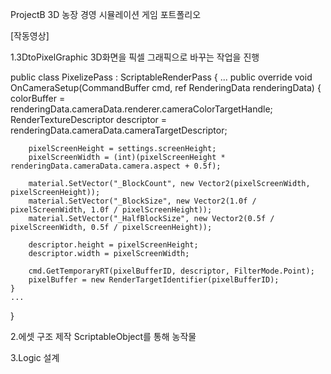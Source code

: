 ProjectB
3D 농장 경영 시뮬레이션 게임 포트폴리오

[작동영상]


1.3DtoPixelGraphic
3D화면을 픽셀 그래픽으로 바꾸는 작업을 진행

  public class PixelizePass : ScriptableRenderPass
  {
  ...
    public override void OnCameraSetup(CommandBuffer cmd, ref RenderingData renderingData)
    {
        colorBuffer = renderingData.cameraData.renderer.cameraColorTargetHandle;
        RenderTextureDescriptor descriptor = renderingData.cameraData.cameraTargetDescriptor;
    
        pixelScreenHeight = settings.screenHeight;
        pixelScreenWidth = (int)(pixelScreenHeight * renderingData.cameraData.camera.aspect + 0.5f);
    
        material.SetVector("_BlockCount", new Vector2(pixelScreenWidth, pixelScreenHeight));
        material.SetVector("_BlockSize", new Vector2(1.0f / pixelScreenWidth, 1.0f / pixelScreenHeight));
        material.SetVector("_HalfBlockSize", new Vector2(0.5f / pixelScreenWidth, 0.5f / pixelScreenHeight));
    
        descriptor.height = pixelScreenHeight;
        descriptor.width = pixelScreenWidth;
    
        cmd.GetTemporaryRT(pixelBufferID, descriptor, FilterMode.Point);
        pixelBuffer = new RenderTargetIdentifier(pixelBufferID);
    }
    ...
  }


2.에셋 구조 제작
ScriptableObject를 통해 농작물

3.Logic 설계
